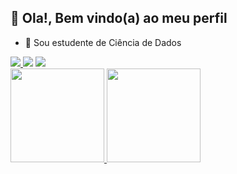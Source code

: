 ## 👋 Ola!, Bem vindo(a) ao meu perfil

- 🌱 Sou estudente de Ciência de Dados

<div>
<a href="https://discord.gg/gustavobfpaula" target="_blank"><img src="https://img.shields.io/badge/Discord-7289DA?style=for-the-badge&logo=discord&logoColor=white" target-"_blank">
</a>
<a href = "mailto:gustavobfpaula@gmail.com"><img src="https://img.shields.io/badge/-Gmail-%23333?style=for-the-badge&logo=gmail&logoColor=white" target="_blank"></a>
<a href="https: //www. linkedin.com/in/gustavobfpaula" target="_blank"><img src="https://img.shields.io/badge/-LinkedIn-%230077B5?style=for-the-
badge&logo=linkedin&logoColor=white" target=“_blank"></a>
</div>

<div>
<a href="https://beacons.ai/rafaballerini">
<img height="150em" src="https://github-readme-stats.vercel.app/api?username=GustavoBCode&show_icons=true&theme=dracula&include_all_commits=true&count_private=true"/>
<img height="150em" src="https://github-readme-stats.vercel.app/api/top-langs/?username=GustavoBCode&layout=compact&langs_count=16&theme=dracula"/>
</div>




